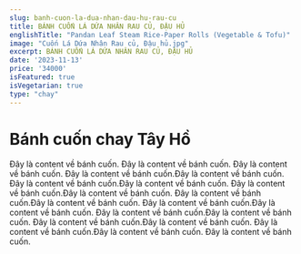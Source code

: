 ```yaml
---
slug: banh-cuon-la-dua-nhan-dau-hu-rau-cu
title: BÁNH CUỐN LÁ DỨA NHÂN RAU CỦ, ĐẬU HỦ
englishTitle: "Pandan Leaf Steam Rice-Paper Rolls (Vegetable & Tofu)"
image: "Cuốn Lá Dứa Nhân Rau củ, Đậu hủ.jpg"
excerpt: BÁNH CUỐN LÁ DỨA NHÂN RAU CỦ, ĐẬU HỦ
date: '2023-11-13'
price: '34000'
isFeatured: true
isVegetarian: true
type: "chay"
---
```

# Bánh cuốn chay Tây Hồ

Đây là content về bánh cuốn. Đây là content về bánh cuốn. Đây là content về bánh cuốn. Đây là content về bánh cuốn.Đây là content về bánh cuốn. Đây là content về bánh cuốn.Đây là content về bánh cuốn. Đây là content về bánh cuốn.Đây là content về bánh cuốn. Đây là content về bánh cuốn.Đây là content về bánh cuốn. Đây là content về bánh cuốn.Đây là content về bánh cuốn. Đây là content về bánh cuốn.Đây là content về bánh cuốn. Đây là content về bánh cuốn.Đây là content về bánh cuốn. Đây là content về bánh cuốn.Đây là content về bánh cuốn. Đây là content về bánh cuốn.